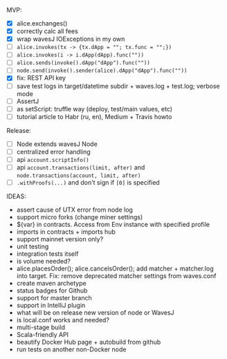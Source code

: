 MVP:
- [x] alice.exchanges()
- [x] correctly calc all fees
- [x] wrap wavesJ IOExceptions in my own
- [ ] `alice.invokes(tx -> {tx.dApp = ""; tx.func = "";})`
- [ ] `alice.invokes(i -> i.dApp(dApp).func(""))`
- [ ] `alice.sends(invoke().dApp("dApp").func(""))`
- [ ] `node.send(invoke().sender(alice).dApp("dApp").func(""))`
- [x] fix: REST API key
- [ ] save test logs in target/datetime subdir + waves.log + test.log; verbose mode
- [ ] AssertJ
- [ ] as setScript: truffle way (deploy, test/main values, etc)
- [ ] tutorial article to Habr (ru, en), Medium + Travis howto

Release:
- [ ] Node extends wavesJ Node
- [ ] centralized error handling
- [ ] api `account.scriptInfo()`
- [ ] api `account.transactions(limit, after)` and `node.transactions(account, limit, after)`
- [ ] `.withProofs(...)` and don't sign if `[0]` is specified

IDEAS:
* assert cause of UTX error from node log
* support micro forks (change miner settings)
* ${var} in contracts. Access from Env instance with specified profile
* imports in contracts + imports hub
* support mainnet version only?
* unit testing
* integration tests itself
* is volume needed?
* alice.placesOrder(); alice.cancelsOrder(); add matcher + matcher.log into target. Fix: remove deprecated matcher settings from waves.conf
* create maven archetype
* status badges for Github
* support for master branch
* support in IntelliJ plugin
* what will be on release new version of node or WavesJ
* is local.conf works and needed?
* multi-stage build
* Scala-friendly API
* beautify Docker Hub page + autobuild from github
* run tests on another non-Docker node
